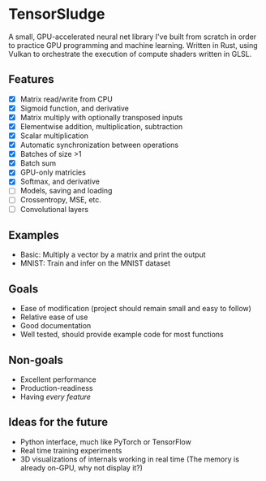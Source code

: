 # TensorSludge
A small, GPU-accelerated neural net library I've built from scratch in order to practice GPU programming and machine learning. Written in Rust, using Vulkan to orchestrate the execution of compute shaders written in GLSL.

## Features
- [X] Matrix read/write from CPU
- [X] Sigmoid function, and derivative
- [X] Matrix multiply with optionally transposed inputs
- [X] Elementwise addition, multiplication, subtraction
- [X] Scalar multiplication
- [X] Automatic synchronization between operations
- [X] Batches of size >1
- [X] Batch sum
- [X] GPU-only matricies
- [X] Softmax, and derivative
- [ ] Models, saving and loading
- [ ] Crossentropy, MSE, etc.
- [ ] Convolutional layers

## Examples
* Basic: Multiply a vector by a matrix and print the output
* MNIST: Train and infer on the MNIST dataset

## Goals
* Ease of modification (project should remain small and easy to follow)
* Relative ease of use
* Good documentation
* Well tested, should provide example code for most functions

## Non-goals
* Excellent performance
* Production-readiness
* Having _every feature_

## Ideas for the future
* Python interface, much like PyTorch or TensorFlow
* Real time training experiments
* 3D visualizations of internals working in real time (The memory is already on-GPU, why not display it?)
